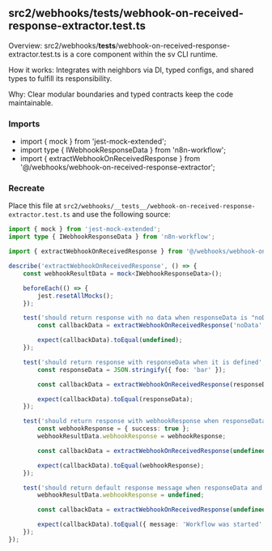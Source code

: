 ## src2/webhooks/__tests__/webhook-on-received-response-extractor.test.ts

Overview: src2/webhooks/__tests__/webhook-on-received-response-extractor.test.ts is a core component within the sv CLI runtime.

How it works: Integrates with neighbors via DI, typed configs, and shared types to fulfill its responsibility.

Why: Clear modular boundaries and typed contracts keep the code maintainable.

### Imports

- import { mock } from 'jest-mock-extended';
- import type { IWebhookResponseData } from 'n8n-workflow';
- import { extractWebhookOnReceivedResponse } from '@/webhooks/webhook-on-received-response-extractor';

### Recreate

Place this file at `src2/webhooks/__tests__/webhook-on-received-response-extractor.test.ts` and use the following source:

```ts
import { mock } from 'jest-mock-extended';
import type { IWebhookResponseData } from 'n8n-workflow';

import { extractWebhookOnReceivedResponse } from '@/webhooks/webhook-on-received-response-extractor';

describe('extractWebhookOnReceivedResponse', () => {
	const webhookResultData = mock<IWebhookResponseData>();

	beforeEach(() => {
		jest.resetAllMocks();
	});

	test('should return response with no data when responseData is "noData"', () => {
		const callbackData = extractWebhookOnReceivedResponse('noData', webhookResultData);

		expect(callbackData).toEqual(undefined);
	});

	test('should return response with responseData when it is defined', () => {
		const responseData = JSON.stringify({ foo: 'bar' });

		const callbackData = extractWebhookOnReceivedResponse(responseData, webhookResultData);

		expect(callbackData).toEqual(responseData);
	});

	test('should return response with webhookResponse when responseData is falsy but webhookResponse exists', () => {
		const webhookResponse = { success: true };
		webhookResultData.webhookResponse = webhookResponse;

		const callbackData = extractWebhookOnReceivedResponse(undefined, webhookResultData);

		expect(callbackData).toEqual(webhookResponse);
	});

	test('should return default response message when responseData and webhookResponse are falsy', () => {
		webhookResultData.webhookResponse = undefined;

		const callbackData = extractWebhookOnReceivedResponse(undefined, webhookResultData);

		expect(callbackData).toEqual({ message: 'Workflow was started' });
	});
});

```
